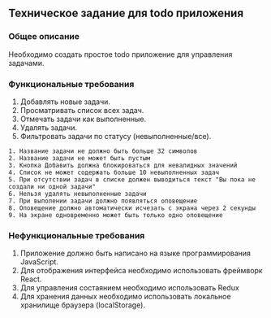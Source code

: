 ## Техническое задание для todo приложения

### Общее описание

Необходимо создать простое todo приложение для управления задачами.

### Функциональные требования

1. Добавлять новые задачи.
2. Просматривать список всех задач.
3. Отмечать задачи как выполненные.
4. Удалять задачи.
5. Фильтровать задачи по статусу (невыполненные/все).

```
1. Название задачи не должно быть больше 32 символов
2. Название задачи не может быть пустым
3. Кнопка Добавить должна блокироваться для невалидных значений
4. Список не может содержать больше 10 невыполненных задач
5. При отсутствии задач в списке должен выводиться текст "Вы пока не создали ни одной задачи"
6. Нельзя удалять невыполненные задачи
7. При выполении задачи должно появляться оповещение
8. Оповещение должно автоматически исчезать с экрана через 2 секунды
9. На экране одновременно может быть только одно оповещение
```

### Нефункциональные требования

1. Приложение должно быть написано на языке программирования JavaScript.
2. Для отображения интерфейса необходимо использовать фреймворк React.
3. Для управления состаянием необходимо использовать Redux
4. Для хранения данных необходимо использовать локальное хранилище браузера (localStorage).